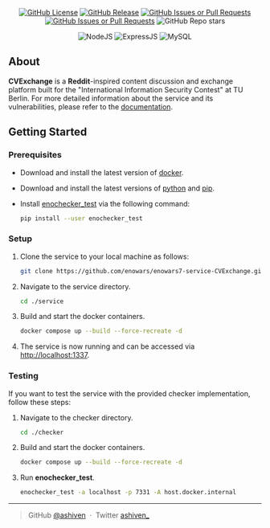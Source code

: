 <div align="center">

[![GitHub License](https://img.shields.io/github/license/ashiven/enowars7-service-CVExchange)](https://github.com/ashiven/enowars7-service-CVExchange/blob/main/LICENSE)
[![GitHub Release](https://img.shields.io/github/v/release/ashiven/enowars7-service-CVExchange)](https://github.com/ashiven/enowars7-service-CVExchange/releases)
[![GitHub Issues or Pull Requests](https://img.shields.io/github/issues/ashiven/enowars7-service-CVExchange)](https://github.com/ashiven/enowars7-service-CVExchange/issues)
[![GitHub Issues or Pull Requests](https://img.shields.io/github/issues-pr/ashiven/enowars7-service-CVExchange)](https://github.com/ashiven/enowars7-service-CVExchange/pulls)
![GitHub Repo stars](https://img.shields.io/github/stars/ashiven/enowars7-service-CVExchange)

![NodeJS](https://img.shields.io/badge/node.js-6DA55F?style=for-the-badge&logo=node.js&logoColor=white)
![ExpressJS](https://img.shields.io/badge/Express.js-404D59?style=for-the-badge)
![MySQL](https://img.shields.io/badge/MySQL-005C84?style=for-the-badge&logo=mysql&logoColor=white)

</div>

## About

**CVExchange** is a **Reddit**-inspired content discussion and exchange platform built for the "International Information Security Contest" at TU Berlin.
For more detailed information about the service and its vulnerabilities, please refer to the [documentation](documentation/README.md).

## Getting Started

### Prerequisites

- Download and install the latest version of [docker](https://docs.docker.com/get-docker/).
- Download and install the latest versions of [python](https://www.python.org/downloads/) and [pip](https://pypi.org/project/pip/).
- Install [enochecker_test](https://pypi.org/project/enochecker-test/) via the following command:

  ```bash
  pip install --user enochecker_test
  ```

### Setup

1. Clone the service to your local machine as follows:
   ```bash
   git clone https://github.com/enowars/enowars7-service-CVExchange.git
   ```
2. Navigate to the service directory.

   ```bash
   cd ./service
   ```
   
3. Build and start the docker containers.
   
   ```bash
   docker compose up --build --force-recreate -d
   ```

4. The service is now running and can be accessed via [http://localhost:1337](http://localhost:1337).


### Testing

If you want to test the service with the provided checker implementation, follow these steps:

1. Navigate to the checker directory.

   ```bash
   cd ./checker
   ```

2. Build and start the docker containers.
   
   ```bash
   docker compose up --build --force-recreate -d
   ```

3. Run **enochecker_test**.

   ```bash
   enochecker_test -a localhost -p 7331 -A host.docker.internal
   ```


---

> GitHub [@ashiven](https://github.com/Ashiven) &nbsp;&middot;&nbsp;
> Twitter [ashiven_](https://twitter.com/ashiven_)
